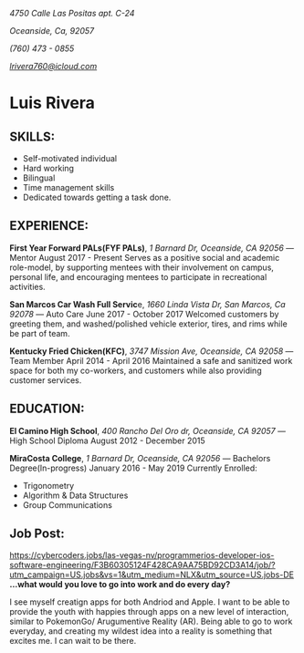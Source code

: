 *4750 Calle Las Positas apt. C-24*

*Oceanside, Ca, 92057*

*(760) 473 - 0855*

*lrivera760@icloud.com*

# Luis Rivera

## SKILLS:
* Self-motivated individual
* Hard working
* Bilingual 
* Time management skills
* Dedicated towards getting a task done.

## EXPERIENCE:
**First Year Forward PALs(FYF PALs)**, *1 Barnard Dr, Oceanside, CA 92056* — Mentor
August 2017 - Present
Serves as a positive social and academic role-model, by supporting mentees with their involvement on campus, personal life, and encouraging mentees to participate in recreational activities. 

**San Marcos Car Wash Full Servic**e, *1660 Linda Vista Dr, San Marcos, Ca 92078* — Auto Care
June 2017 - October 2017
Welcomed customers by greeting them, and washed/polished vehicle exterior, tires, and rims while be part of team. 

**Kentucky Fried Chicken(KFC)**, *3747 Mission Ave, Oceanside, CA 92058* — Team Member
April 2014 - April 2016
Maintained a safe and sanitized work space for both my co-workers, and customers while also providing customer services. 

## EDUCATION:
**El Camino High School**, *400 Rancho Del Oro dr, Oceanside, CA 92057* — High School Diploma
August 2012 - December 2015

**MiraCosta College**,  *1 Barnard Dr, Oceanside, CA 92056* — Bachelors Degree(In-progress) 
January 2016 - May 2019
Currently Enrolled: 
* Trigonometry 
* Algorithm & Data Structures 
* Group Communications 

## Job Post:
https://cybercoders.jobs/las-vegas-nv/programmerios-developer-ios-software-engineering/F3B60305124F428CA9AA75BD92CD3A14/job/?utm_campaign=US.jobs&vs=1&utm_medium=NLX&utm_source=US.jobs-DE
**...what would you love to go into work and do every day?**

I see myself creatign apps for both Andriod and Apple. I want to be able to provide the youth with happies through apps on a new level of interaction, similar to PokemonGo/ Arugumentive Reality (AR). Being able to go to work everyday, and creating my wildest idea into a reality is something that excites me. I can wait to be there.

